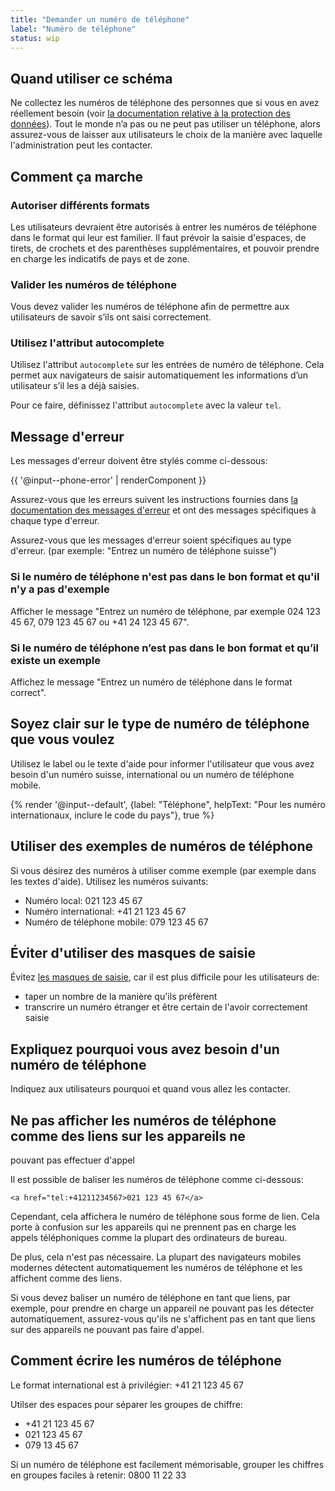 ```yaml
---
title: "Demander un numéro de téléphone"
label: "Numéro de téléphone"
status: wip
---
```


## Quand utiliser ce schéma

Ne collectez les numéros de téléphone des personnes que si vous en avez
réellement besoin (voir [la documentation relative à la protection des
données](/docs/get-started/protection-des-donnees)). Tout le monde n’a pas ou ne
peut pas utiliser un téléphone, alors assurez-vous de laisser aux utilisateurs
le choix de la manière avec laquelle l'administration peut les contacter.

## Comment ça marche 

### Autoriser différents formats

Les utilisateurs devraient être autorisés à entrer les numéros de téléphone dans
le format qui leur est familier. Il faut prévoir la saisie d'espaces, de tirets,
de crochets et des parenthèses supplémentaires, et pouvoir prendre en charge les
indicatifs de pays et de zone.

### Valider les numéros de téléphone

Vous devez valider les numéros de téléphone afin de permettre aux utilisateurs
de savoir s’ils ont saisi correctement.

### Utilisez l'attribut autocomplete

Utilisez l'attribut `autocomplete` sur les entrées de numéro de téléphone. Cela
permet aux navigateurs de saisir automatiquement les informations d’un
utilisateur s’il les a déjà saisies.

Pour ce faire, définissez l'attribut `autocomplete` avec la valeur `tel`.

## Message d'erreur

Les messages d'erreur doivent être stylés comme ci-dessous:

{{ '@input--phone-error' | renderComponent }}

Assurez-vous que les erreurs suivent les instructions fournies dans [la
documentation des messages d'erreur](../components/error-message) et ont des
messages spécifiques à chaque type d'erreur.

Assurez-vous que les messages d'erreur soient spécifiques au type d'erreur. (par
exemple: "Entrez un numéro de téléphone suisse")

### Si le numéro de téléphone n'est pas dans le bon format et qu'il n'y a pas d'exemple

Afficher le message "Entrez un numéro de téléphone, par exemple 024 123 45 67,
079 123 45 67 ou +41 24 123 45 67".

### Si le numéro de téléphone n’est pas dans le bon format et qu’il existe un exemple

Affichez le message "Entrez un numéro de téléphone dans le format correct".

## Soyez clair sur le type de numéro de téléphone que vous voulez

Utilisez le label ou le texte d'aide pour informer l'utilisateur que vous avez
besoin d'un numéro suisse, international ou un numéro de téléphone mobile.

<div class="foehn-example"> {% render '@input--default', {label: "Téléphone",
helpText: "Pour les numéro internationaux, inclure le code du pays"}, true %}
</div>

## Utiliser des exemples de numéros de téléphone

Si vous désirez des numéros à utiliser comme exemple (par exemple dans les
textes d'aide). Utilisez les numéros suivants:

- Numéro local: 021 123 45 67
- Numéro international: +41 21 123 45 67
- Numéro de téléphone mobile: 079 123 45 67

## Éviter d'utiliser des masques de saisie

Évitez [les masques de saisie](https://css-tricks.com/input-masking/), car il
est plus difficile pour les utilisateurs de:

- taper un nombre de la manière qu'ils préfèrent
- transcrire un numéro étranger et être certain de l'avoir correctement saisie

## Expliquez pourquoi vous avez besoin d'un numéro de téléphone

Indiquez aux utilisateurs pourquoi et quand vous allez les contacter.

## Ne pas afficher les numéros de téléphone comme des liens sur les appareils ne
pouvant pas effectuer d'appel

Il est possible de baliser les numéros de téléphone comme ci-dessous:

```
<a href="tel:+41211234567>021 123 45 67</a> 
```

Cependant, cela affichera le numéro de téléphone sous forme de lien. Cela porte
à confusion sur les appareils qui ne prennent pas en charge les appels
téléphoniques comme la plupart des ordinateurs de bureau.

De plus, cela n'est pas nécessaire. La plupart des navigateurs mobiles modernes
détectent automatiquement les numéros de téléphone et les affichent comme des
liens.

Si vous devez baliser un numéro de téléphone en tant que liens, par exemple,
pour prendre en charge un appareil ne pouvant pas les détecter automatiquement,
assurez-vous qu'ils ne s'affichent pas en tant que liens sur des appareils ne
pouvant pas faire d'appel.

## Comment écrire les numéros de téléphone

Le format international est à privilégier: +41 21 123 45 67

Utilser des espaces pour séparer les groupes de chiffre: 
- +41 21 123 45 67
- 021 123 45 67
- 079 13 45 67

Si un numéro de téléphone est facilement mémorisable, grouper les chiffres en
groupes faciles à retenir: 0800 11 22 33
